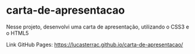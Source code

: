 # carta-de-apresentacao
Nesse projeto, desenvolvi uma carta de apresentação, utilizando o CSS3 e o HTML5

Link GitHub Pages: https://lucasterrac.github.io/carta-de-apresentacao/
